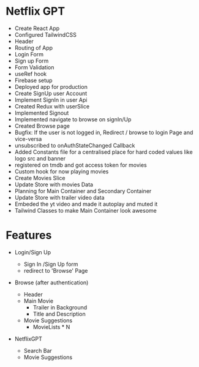 # Netflix GPT
- Create React App
- Configured TailwindCSS
- Header
- Routing of App
- Login Form
- Sign up Form
- Form Validation
- useRef hook
- Firebase setup
- Deployed app for production
- Create SignUp user Account
- Implement SignIn in user Api
- Created Redux with userSlice
- Implemented Signout
- Implemented navigate to browse on signIn/Up
- Created Browse page
- Bugfix: If the user is not logged in, Redirect / browse to login Page and vice-versa
- unsubscribed to onAuthStateChanged Callback
- Added Constants file for a centralised place for hard coded values like logo src and banner
- registered on tmdb and got access token for movies
- Custom hook for now playing movies
- Create Movies Slice
- Update Store with movies Data
- Planning for Main Container and Secondary Container
- Update Store with trailer video data
- Embeded the yt video and made it autoplay and muted it
- Tailwind Classes to make Main Container look awesome


# Features
- Login/Sign Up
    - Sign In /Sign Up form
    - redirect to 'Browse' Page

- Browse (after authentication)
    - Header
    - Main Movie
        - Trailer in Background
        - Title and Description
    - Movie Suggestions
        - MovieLists * N

- NetflixGPT
    - Search Bar
    - Movie Suggestions
